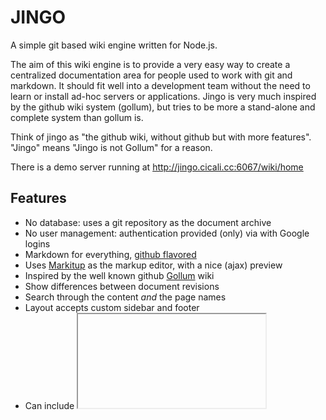 JINGO
=====

A simple git based wiki engine written for Node.js.

The aim of this wiki engine is to provide a very easy way to create a centralized
documentation area for people used to work with git and markdown. It should fit well
into a development team without the need to learn or install ad-hoc servers or applications. 
Jingo is very much inspired by the github wiki system (gollum), but tries to be more 
a stand-alone and complete system than gollum is.

Think of jingo as "the github wiki, without github but with more features". "Jingo" 
means "Jingo is not Gollum" for a reason.

There is a demo server running at http://jingo.cicali.cc:6067/wiki/home

Features
--------

- No database: uses a git repository as the document archive
- No user management: authentication provided (only) via with Google logins
- Markdown for everything, [github flavored](http://github.github.com/github-flavored-markdown/)
- Uses [Markitup](http://markitup.jaysalvat.com/home/) as the markup editor, with a nice (ajax) preview
- Inspired by the well known github [Gollum](https://github.com/github/gollum) wiki
- Show differences between document revisions
- Search through the content _and_ the page names
- Layout accepts custom sidebar and footer
- Can include <iframe>s in the document (es: embed a Google Drive document)
- Can use custom CSS and JavaScript scripts
- White list for authorization on page reading and writing
- Detects unwritten pages (will appear in red)
- Automatically push to a remote

Known limitations
-----------------

- There is only one authentication method (Google), and it is mandatory (no anonymous writing 
  so far. See also issue #4)
- The repository is "flat" (no directories or namespaces)
- Authorization is only based on a regexp'ed white list with matches on the user email address
- There is one authorization level only (no "administrators" and "editors")
- At the moment there is no "restore previous revision", just a revision browser
- No scheduled pull or fetch from the remote is provided (because handling conflicts would be 
  a bit too... _interesting_)

Please note that at the moment it is quite "risky" to have someone else, other than jingo itself, 
have write access to the remote jingo is pushing to. The push operation is supposed to always be 
successfull and there is no pull or fetch. You can of course manage to handle pull requests yourself.

Installation
------------

`npm install jingo` or download the whole thing and run "npm install"

Jingo needs a config file and to create a sample config file, just run `jingo -s`, redirect the 
output on a file and then edit it. The config file contains all the available configuration keys. 
Be sure to provide a valid server hostname (like wiki.mycompany.com) for Google Auth to be able 
to get back to you.

If you define a `remote` to push to, then jingo will automatically issue a push to that remote every 
`pushInterval` seconds. The branch (local and remote) will be always `master`.

The basic command to run the wiki will then be

`jingo -c /path/to/config.yaml`

Before running jingo you need to initialize its git repository somewhere (`git init` is enough).

If you define a remote to push to, be sure that the user who'll push has the right to do so.

If your documents reside in subdirectory of your repository, you need to specify its name using the 
`docSubdir` configuration option. The `repository` path _must_ be an absolute path pointing to the 
root of the repository.

Authentication
--------------

The _authentication_ section of the config file has two keys: anonRead and validMatches. If the 
anonRead is true, then anyone can read anything.
If anonRead is false you need to authenticate also for reading and then the email of the user _must_ 
match at least one of the regular expressions provided via validMatches, which is a comma separated 
list. There is no "anonWrite", though. To edit a page the user must be authenticated.

The authentication is mandatory to edit pages from the web interface, but jingo works on a git repository;
that means that you could skip the authentication altogether and edit pages with your editor and push 
to the remote that jingo is serving.

Customization
-------------

You can customize jingo in four different ways:

- add a left sidebar to every page: just add a file named `_sidebar.md` containing the markdown you 
  want to display to the repository. You can edit or create the sidebar from jingo itself, visiting 
  `/wiki/_sidebar` (note that the title of the page in this case is useless)
- add a footer to every page: the page you need to create is "_footer.md" and the same rules for the 
  sidebar apply
- add a custom CSS file, included in every page as the last file. The name of the file must be `_style.css` 
  and must reside in the repository. It is not possible to edit the file from jingo itself
- add a custom JavaScript file, included in every page as the last JavaScript file. The name of the file must 
  be `_script.js` and must reside in the repository. It is not possible to edit the file from jingo itself

All those files are cached (thus, not re-read for every page load, but kept in memory). This means that for 
every modification in _style.css and _script.js you need to restart the server (sorry, working on that). 
This is not true for the footer and the sidebar but ONLY IF you edit those pages from jingo (which in that 
case will clear the cache by itself).

jingo uses twitter Bootstrap and jQuery as its front-end components. 

Editing
-------

To link to another Jingo wiki page, use the Jingo Page Link Tag.

    [[Jingo Works]]

The above tag will create a link to the corresponding page file named
`jingo-works.md`. The conversion is as follows:

  1. Replace any spaces (U+0020) with dashes (U+002D)
  2. Replace any slashes (U+002F) with dashes (U+002D)

If you'd like the link text to be something that doesn't map directly to the
page name, you can specify the actual page name after a pipe:

    [[How Jingo works|Jingo Works]]

The above tag will link to `jingo-works.md` using "How Jingo Works" as the link text.

